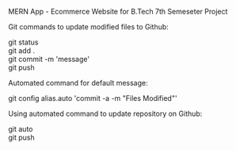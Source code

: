 MERN App - Ecommerce Website for B.Tech 7th Semeseter Project

Git commands to update modified files to Github:

git status\
git add .\
git commit -m 'message'\
git push

Automated command for default message:

git config alias.auto 'commit -a -m "Files Modified"'

Using automated command to update repository on Github:

git auto\
git push